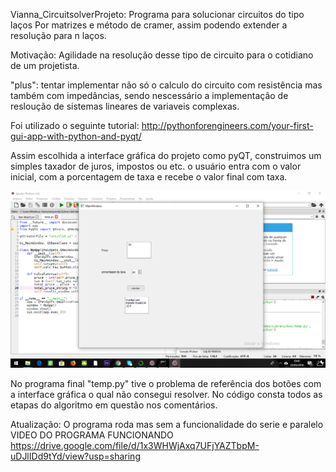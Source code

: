 Vianna_CircuitsolverProjeto: Programa para solucionar circuitos do tipo laços
Por matrizes e método de cramer, assim podendo extender a resolução para n laços.

Motivação: Agilidade na resolução desse tipo de circuito para o cotidiano de um projetista.

"plus": tentar implementar não só o calculo do circuito com resistência mas também com impedâncias, sendo nescessário a implementação de resloução de sistemas lineares de variaveis complexas.


Foi utilizado o seguinte tutorial:  http://pythonforengineers.com/your-first-gui-app-with-python-and-pyqt/

Assim escolhida a interface gráfica do projeto como pyQT, construimos um simples taxador de juros, impostos ou etc. o usuário entra com o valor inicial, com a porcentagem de taxa e recebe o valor final com taxa.

![Screenshot](tutorial.png)



No programa final "temp.py" tive o problema de referência dos botões com a interface gráfica o qual não consegui resolver. No código consta todos as etapas do algoritmo em questão nos comentários.

Atualização: O programa roda mas sem a funcionalidade do serie e paralelo
VIDEO DO PROGRAMA FUNCIONANDO 
https://drive.google.com/file/d/1x3WHWjAxq7UFjYAZTbpM-uDJlIDd9tYd/view?usp=sharing
